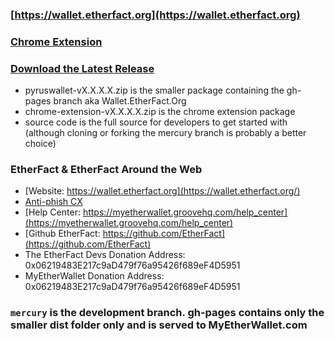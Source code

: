 ### [https://wallet.etherfact.org](https://wallet.etherfact.org)

### [Chrome Extension](#)

### [Download the Latest Release](https://github.com/EtherFact-Project/Online-Wallet/releases/latest)

- pyruswallet-vX.X.X.X.zip is the smaller package containing the gh-pages branch aka Wallet.EtherFact.Org
- chrome-extension-vX.X.X.X.zip is the chrome extension package
- source code is the full source for developers to get started with (although cloning or forking the mercury branch is probably a better choice)


### EtherFact & EtherFact Around the Web

- [Website: https://wallet.etherfact.org](https://wallet.etherfact.org/)
- [Anti-phish CX](https://chrome.google.com/webstore/detail/etheraddresslookup/pdknmigbbbhmllnmgdfalmedcmcefdfn)
- [Help Center: https://myetherwallet.groovehq.com/help_center](https://myetherwallet.groovehq.com/help_center)
- [Github EtherFact: https://github.com/EtherFact](https://github.com/EtherFact)
-  The EtherFact Devs Donation Address: 0x06219483E217c9aD479f76a95426f689eF4D5951
-  MyEtherWallet Donation Address: 0x06219483E217c9aD479f76a95426f689eF4D5951


### `mercury` is the development branch. gh-pages contains only the smaller dist folder only and is served to MyEtherWallet.com
